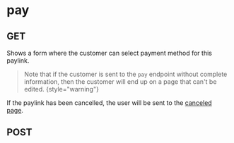# pay

<include from="Snippets-PaylinkAPI.md" element-id="snippet-header" />

## GET

Shows a form where the customer can select payment method for this paylink.

> Note that if the customer is sent to the `pay` endpoint without complete information, then the customer will end up on a page that can't be edited.
> {style="warning"}

If the paylink has been cancelled, the user will be sent to the [canceled page](paylink-canceled.md).

## POST
